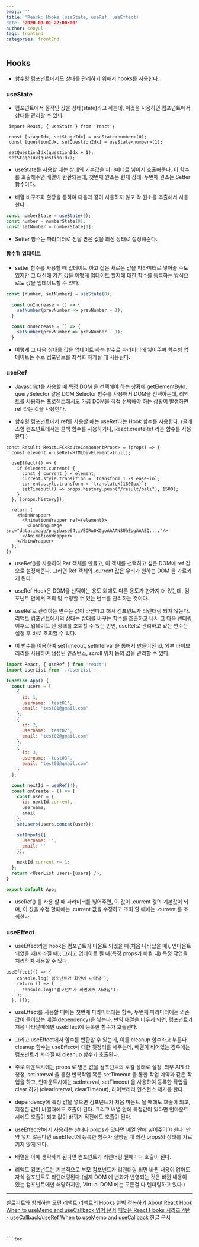 ```yaml
---
emoji: ''
title: 'Reack: Hooks (useState, useRef, useEffect)
date: '2020-09-01 22:00:00'
author: seoyul
tags: frontEnd
categories: frontEnd
---
```


## Hooks
- 함수형 컴포넌트에서도 상태를 관리하기 위해서 hooks를 사용한다.

### useState
- 컴포넌트에서 동적인 값을 상태(state)라고 하는데, 이것을 사용하면 컴포넌트에서 상태를 관리할 수 있다.

```tsx
 import React, { useState } from 'react';

 const [stageIdx, setStageIdx] = useState<number>(0);
 const [questionIdx, setQuestionIdx] = useState<number>(1);

 setQuestionIdx(questionIdx + 1);
 setStageIdx(questionIdx);
```

- useState를 사용할 때는 상태의 기본값을 파라미터로 넣어서 호출해준다. 이 함수를 호출해주면 배열이 반환되는데, 첫번째 원소는 현재 상태, 두번째 원소는 Setter함수이다.

- 배열 비구조화 할당을 통하여 다음과 같이 사용하지 않고 각 원소를 추출해서 사용한다.
```js
const numberState = useState(0);
const number = numberState[0];
const setNumber = numberState[1];
```

- Setter 함수는 파라미터로 전달 받은 값을 최신 상태로 설정해준다.

#### 함수형 업데이트
- setter 함수를 사용할 때 업데이트 하고 싶은 새로운 값을 파라미터로 넣어줄 수도 있지만 그 대신에 기존 값을 어떻게 업데이트 할지에 대한 함수를 등록하는 방식으로도 값을 업데이트할 수 있다.

```js
const [number, setNumber] = useState(0);

  const onIncrease = () => {
    setNumber(prevNumber => prevNumber + 1);
  }

  const onDecrease = () => {
    setNumber(prevNumber => prevNumber - 1);
  }
```

- 이렇게 그 다음 상태를 값을 업데이트 하는 함수로 파라미터에 넣어주며 함수형 업데이트는 주로 컴포넌트를 최적화 하게될 때 사용된다.

### useRef
- Javascript를 사용할 때 특정 DOM 을 선택해야 하는 상황에 getElementById. querySelector 같은 DOM Selector 함수를 사용해서 DOM을 선택하는데, 리액트를 사용하는 프로젝트에서도 가끔 DOM을 직접 선택해야 하는 상황이 발생하면 ref 라는 것을 사용한다.

- 함수형 컴포넌트에서 ref를 사용할 때는 useRef라는 Hook 함수를 사용한다. (클래스형 컴포넌트에서는 콜백 함수를 사용하거나, React.createRef 라는 함수를 사용한다.)

```tsx
const Result: React.FC<RouteComponentProps> = (props) => {
  const element = useRef<HTMLDivElement>(null);

  useEffect(() => {
    if (element.current) {
      const { current } = element;
      current.style.transition = `transform 1.2s ease-in`;
      current.style.transform = `translateX(1800px)`;
      setTimeout(() => props.history.push("/result/bali"), 1500);
    }
  }, [props.history]);

  return (
    <MainWrapper>
      <AnimationWrapper ref={element}>
        <LoadingImage                                     		src="data:image/png;base64,iVBORw0KGgoAAAANSUhEUgAAAEQ...."/>
      </AnimationWrapper>
    </MainWrapper>
  );
};
```
- useRef()를 사용하여 Ref 객체를 만들고, 이 객체를 선택하고 싶은 DOM에 ref 값으로 설정해준다. 그러면 Ref 객체의 .current 값은 우리가 원하는 DOM 을 가르키게 된다.

- useRef Hook은 DOM을 선택하는 용도 외에도 다른 용도가 한가지 더 있는데, 컴포넌트 안에서 조회 및 수정할 수 있는 변수를 관리하는 것이다.

- useRef로 관리하는 변수는 값이 바뀐다고 해서 컴포넌트가 리렌더링 되지 않는다. 리액트 컴포넌트에서의 상태는 상태를 바꾸는 함수를 호출하고 나서 그 다음 렌더링 이후로 업데이트 된 상태를 조회할 수 있는 반면, useRef로 관리하고 있는 변수는 설정 후 바로 조회할 수 있다.

- 이 변수를 이용하여 setTimeout, setInterval 을 통해서 만들어진 id,
외부 라이브러리를 사용하여 생성된 인스턴스, scroll 위치 등의 값을 관리할 수 있다.

```js
import React, { useRef } from 'react';
import UserList from './UserList';

function App() {
  const users = [
    {
      id: 1,
      username: 'test01',
      email: 'test01@gmail.com'
    },
    {
      id: 2,
      username: 'test02',
      email: 'test02@gmail.com'
    },
    {
      id: 3,
      username: 'test03',
      email: 'test03@gmail.com'
    }
  ];

  const nextId = useRef(4);
  const onCreate = () => {
    const user = {
      id: nextId.current,
      username,
      email
    };
    setUsers(users.concat(user));

    setInputs({
      username: '',
      email: ''
    });

    nextId.current += 1;
  };
  return <UserList users={users} />;
}

export default App;
```

- useRef() 를 사용 할 때 파라미터를 넣어주면, 이 값이 .current 값의 기본값이 되며, 이 값을 수정 할때에는 .current 값을 수정하고 조회 할 때에는 .current 를 조회한다.

### useEffect
- useEffect라는 hook은 컴포넌트가 마운트 되었을 때(처음 나타났을 때), 언마운트 되었을 때(사라질 때), 그리고 업데이트 될 때(특정 props가 바뀔 때) 특정 작업을 처리하여 사용할 수 있다.
```
useEffect(() => {
    console.log('컴포넌트가 화면에 나타남');
    return () => {
      console.log('컴포넌트가 화면에서 사라짐');
    };
  }, []);
```

- useEffect를 사용할 때에는 첫번쨰 파라미터에는 함수, 두번째 파라미터에는 의존값이 들어있는 배열(dependency)을 넣는다. 만약 배열을 비우게 되면, 컴포넌트가 처음 나타날때에만 useEffect에 등록한 함수가 호출괸다.

- 그리고 useEffect에서 함수를 반환할 수 있는데, 이를 cleanup 함수라고 부른다. cleanup 함수는 useEffect에 대한 뒷정리를 해주는데, 배열이 비어있는 경우에는 컴포넌트가 사라질 때 cleanup 함수가 호출된다.

- 주로 마운트시에는 props 로 받은 값을 컴포넌트의 로컬 상태로 설정, 외부 API 요청청, setInterval 을 통한 반복작업 혹은 setTimeout 을 통한 작업 예약과 같은 작업을 하고, 언마운트시에는 setInterval, setTimeout 을 사용하여 등록한 작업들 clear 하기 (clearInterval, clearTimeout), 라이브러리 인스턴스 제거를 한다.

- dependency에 특정 값을 넣으면 컴포넌트가 처음 마운트 될 때에도 호출이 되고, 지정한 값이 바뀔때에도 호출이 된다. 그리고 배열 안에 특정값이 있다면 언마운트시에도 호출이 되고 값이 바뀌기 직전에도 호출이 된다.

- useEffect안에서 사용하는 상태나 props가 있다면 배열 안에 넣어주어야 한다. 만약 넣지 않는다면 useEffect에 등록한 함수가 실행될 때 최신 props와 상태를 가르키지 않게 된다.

- 배열을 아예 생략하게 된다면 컴포넌트가 리렌더링 될때마다 호출이 된다.

- 리액트 컴포넌트는 기본적으로 부모 컴포넌트가 리렌더링 되면 바뀐 내용이 없어도 자식 컴포넌트도 리렌더링된다.(실제 DOM 에 변화가 반영되는 것은 바뀐 내용이 있는 컴포넌트에만 해당하지만, Virtual DOM 에는 모든걸 다 렌더링하고 있다.)




***
[벨로퍼트와 함께하는 모던 리액트](https://react.vlpt.us/basic/07-useState.html)
[리액트의 Hooks 완벽 정복하기](https://velog.io/@velopert/react-hooks#9-다른-hooks)
[About React Hook](https://medium.com/vingle-tech-blog/react-hook-ec3f25c2d8fa)
[When to useMemo and useCallback 영어 문서](https://kentcdodds.com/blog/usememo-and-usecallback)
[때늦은 React Hooks 시리즈 4탄 - useCallback/useRef](https://gist.github.com/ninanung/767ca722befa8b0affe51ffa0064296b)
[When to useMemo and useCallback 한글 문서](https://ideveloper2.dev/blog/2019-06-14--when-to-use-memo-and-use-callback/)
```


```toc

```
